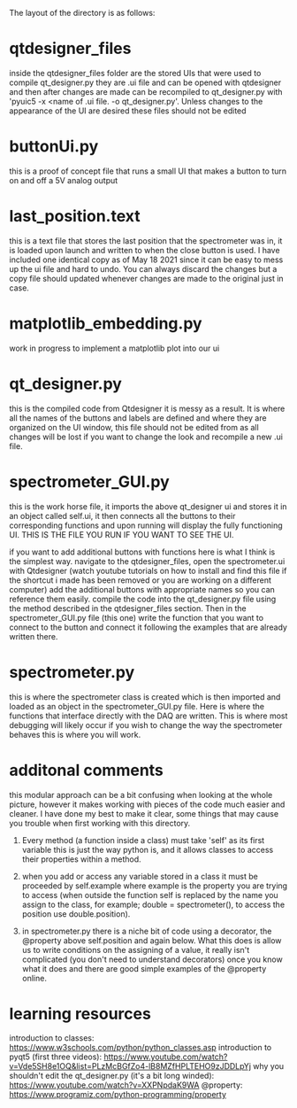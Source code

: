 The layout of the directory is as follows:

# qtdesigner_files

inside the qtdesigner_files folder are the stored UIs that were used to compile qt_designer.py
they are .ui file and can be opened with qtdesigner and then after changes are made can be
recompiled to qt_designer.py with 'pyuic5 -x <name of .ui file. -o qt_designer.py'. Unless changes
to the appearance of the UI are desired these files should not be edited

# buttonUi.py

this is a proof of concept file that runs a small UI that makes a button to turn on and off
a 5V analog output

# last_position.text

this is a text file that stores the last position that the spectrometer was in, it is loaded upon launch
and written to when the close button is used. I have included one identical copy as of May 18 2021 since it can be easy to mess up the ui file and hard to undo. You can always discard the changes but a copy file should updated whenever changes are made to the original just in case.

# matplotlib_embedding.py

work in progress to implement a matplotlib plot into our ui

# qt_designer.py

this is the compiled code from Qtdesigner it is messy as a result. It is where all the names of
the buttons and labels are defined and where they are organized on the UI window, this file should not be edited from as all changes will be lost if you want to change the look and recompile a new .ui file.

# spectrometer_GUI.py

this is the work horse file, it imports the above qt_designer ui and stores it in an object called
self.ui, it then connects all the buttons to their corresponding functions and upon running will
display the fully functioning UI. THIS IS THE FILE YOU RUN IF YOU WANT TO SEE THE UI.

if you want to add additional buttons with functions here is what I think is the simplest way. navigate to the qtdesigner_files, open the spectrometer.ui with Qtdesigner (watch youtube tutorials on how to install and find this file if the shortcut i made has been removed or you are working on a different computer) add the additional buttons with appropriate names so you can reference them easily. compile the code into the qt_designer.py file using the method described in the qtdesigner_files section. Then in the spectrometer_GUI.py file (this one) write the function that you want to connect to the button and connect it following the examples that are already written there.

# spectrometer.py

this is where the spectrometer class is created which is then imported and loaded as an object in the spectrometer_GUI.py file. Here is where the functions that interface directly with the DAQ are written. This is where most debugging will likely occur if you wish to change the way the spectrometer behaves this is where you will work.

# additonal comments
this modular approach can be a bit confusing when looking at the whole picture, however it makes working with pieces of the code much easier and cleaner. I have done my best to make it clear, some things that may cause you trouble when first working with this directory.

1. Every method (a function inside a class) must take 'self' as its first variable this is just the way python is, and it allows classes to access their properties within a method.

2. when you add or access any variable stored in a class it must be proceeded by self.example where example is the property you are trying to access (when outside the function self is replaced by the name you assign to the class, for example; double = spectrometer(), to access the position use double.position).

3. in spectrometer.py there is a niche bit of code using a decorator, the @property above self.position and again below. What this does is allow us to write conditions on the assigning of a value, it really isn't complicated (you don't need to understand decorators) once you know what it does and there are good simple examples of the @property online.

# learning resources

introduction to classes: https://www.w3schools.com/python/python_classes.asp
introduction to pyqt5 (first three videos): https://www.youtube.com/watch?v=Vde5SH8e1OQ&list=PLzMcBGfZo4-lB8MZfHPLTEHO9zJDDLpYj
why you shouldn't edit the qt_designer.py (it's a bit long winded): https://www.youtube.com/watch?v=XXPNpdaK9WA
@property: https://www.programiz.com/python-programming/property
